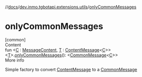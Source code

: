 //[docs](../../index.md)/[dev.inmo.tgbotapi.extensions.utils](index.md)/[onlyCommonMessages](only-common-messages.md)



# onlyCommonMessages  
[common]  
Content  
fun <[C](only-common-messages.md) : [MessageContent](../dev.inmo.tgbotapi.types.message.content.abstracts/-message-content/index.md), [T](only-common-messages.md) : [ContentMessage](../dev.inmo.tgbotapi.types.message.abstracts/-content-message/index.md)<[C](only-common-messages.md)>> <[T](only-common-messages.md)>.[onlyCommonMessages](only-common-messages.md)(): <[CommonMessage](../dev.inmo.tgbotapi.types.message.abstracts/-common-message/index.md)<[C](only-common-messages.md)>>  
More info  


Simple factory to convert [ContentMessage](../dev.inmo.tgbotapi.types.message.abstracts/-content-message/index.md) to a [CommonMessage](../dev.inmo.tgbotapi.types.message.abstracts/-common-message/index.md)

  



